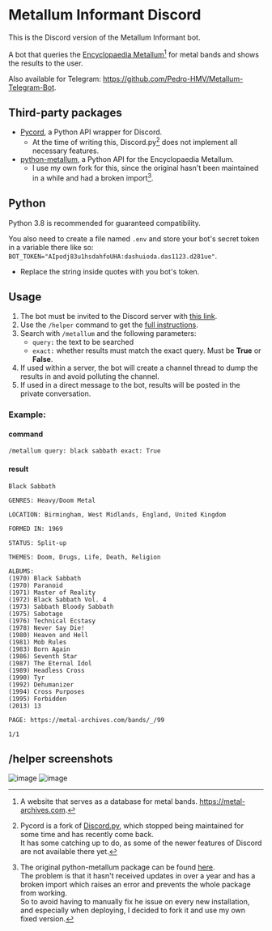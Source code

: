 # Metallum Informant Discord
This is the Discord version of the Metallum Informant bot.

A bot that queries the [Encyclopaedia Metallum](www.metal-archives.com)[^1] for metal bands and shows the results to the user.

Also available for Telegram: https://github.com/Pedro-HMV/Metallum-Telegram-Bot.

## Third-party packages
- [Pycord](https://github.com/Pycord-Development/pycord), a Python API wrapper for Discord.
  - At the time of writing this, Discord.py[^2] does not implement all necessary features.
- [python-metallum](https://github.com/Pedro-HMV/python-metallum), a Python API for the Encyclopaedia Metallum.
  - I use my own fork for this, since the original hasn't been maintained in a while and had a broken import[^3].

## Python
Python 3.8 is recommended for guaranteed compatibility.

You also need to create a file named `.env` and store your bot's secret token in a variable there like so: `BOT_TOKEN="AIpodj83u1hsdahfoUHA:dashuioda.das1123.d281ue"`.  
   - Replace the string inside quotes with you bot's token.

## Usage
1. The bot must be invited to the Discord server with [this link](https://discord.com/api/oauth2/authorize?client_id=954922759220256850&permissions=309237647360&scope=bot%20applications.commands).
2. Use the `/helper` command to get the [full instructions](#helper-screenshots).
3. Search with `/metallum` and the following parameters:
   - `query:` the text to be searched
   - `exact:` whether results must match the exact query. Must be **True** or **False**.
4. If used within a server, the bot will create a channel thread to dump the results in and avoid polluting the channel.
5. If used in a direct message to the bot, results will be posted in the private conversation.
### Example:
#### command
`/metallum query: black sabbath exact: True`
#### result
```
Black Sabbath

GENRES: Heavy/Doom Metal

LOCATION: Birmingham, West Midlands, England, United Kingdom

FORMED IN: 1969

STATUS: Split-up

THEMES: Doom, Drugs, Life, Death, Religion

ALBUMS: 
(1970) Black Sabbath
(1970) Paranoid
(1971) Master of Reality
(1972) Black Sabbath Vol. 4
(1973) Sabbath Bloody Sabbath
(1975) Sabotage
(1976) Technical Ecstasy
(1978) Never Say Die!
(1980) Heaven and Hell
(1981) Mob Rules
(1983) Born Again
(1986) Seventh Star
(1987) The Eternal Idol
(1989) Headless Cross
(1990) Tyr
(1992) Dehumanizer
(1994) Cross Purposes
(1995) Forbidden
(2013) 13

PAGE: https://metal-archives.com/bands/_/99

1/1
```
## /helper screenshots
![image](https://user-images.githubusercontent.com/85079897/161409476-b59df49d-2f68-459f-bb73-09f8e8488576.png)
![image](https://user-images.githubusercontent.com/85079897/161409499-4f2a756d-7b4d-4f24-8c20-25716902eb0c.png)

[^1]: A website that serves as a database for metal bands.
  https://metal-archives.com.
[^2]: Pycord is a fork of [Discord.py](https://github.com/Rapptz/discord.py), which stopped being maintained for some time and has recently come back.  
  It has some catching up to do, as some of the newer features of Discord are not available there yet.
[^3]: The original python-metallum package can be found [here](https://github.com/lcharlick/python-metallum).  
  The problem is that it hasn't received updates in over a year and has a broken import which raises an error and prevents the whole package from working.  
  So to avoid having to manually fix he issue on every new installation, and especially when deploying, I decided to fork it and use my own fixed version.
